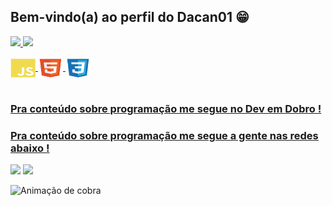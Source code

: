 ##  Bem-vindo(a) ao perfil do Dacan01 😁
<div>
  <a href="https://github.com/Dacan01">
  <img height="180em" src="https://github-readme-stats.vercel.app/api?username=Dacan01&show_icons=true&theme=tokyonight&include_all_commits=true&count_private=true"/>
  <img height="180em" src="https://github-readme-stats.vercel.app/api/top-langs/?username=Dacan01&layout=compact&langs_count=6&theme=tokyonight"/>
</div>
<div style="display: inline_block"><br>
  <img align="center" alt="Js" height="30" width="40" src="https://raw.githubusercontent.com/devicons/devicon/master/icons/javascript/javascript-plain.svg ">
  <img align="center" alt="HTML" height="30" width="40" src="https://raw.githubusercontent.com/devicons/devicon/master/icons/html5/html5-original.svg ">
  <img align="center" alt="CSS" height="30" width="40" src="https://raw.githubusercontent.com/devicons/devicon/master/icons/css3/css3-original.svg ">
</div>

<br>

  ### Pra conteúdo sobre programação me segue no Dev em Dobro !
  ### Pra conteúdo sobre programação me segue a gente nas redes abaixo !

<div>
  <a href="https://https://www.instagram.com/danielcandido19/" target="_blank"><img src="https://img.shields.io/badge/-Instagram-%23E4405F?style=for-the- badge&logo=instagram&logoColor=white" target="_blank"></a>
  <a href="https://https://www.linkedin.com/in/daniel-c-a54955b8/" target="_blank"><img src="https://img.shields.io/badge/-LinkedIn-%230077B5?style= for-the-badge&logo=linkedin&logoColor=white" target="_blank"></a>
 
  ![ Animação de cobra ](https://github.com/Dacan01/Dacan01/blob/output/github-contribution-grid-snake.svg)
</div>
